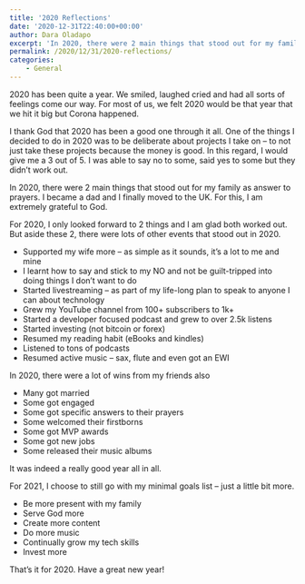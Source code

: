 ```yaml
---
title: '2020 Reflections'
date: '2020-12-31T22:40:00+00:00'
author: Dara Oladapo
excerpt: 'In 2020, there were 2 main things that stood out for my family as answer to prayers. I became a dad and I finally moved to the UK. For this, I am extremely grateful to God.'
permalink: /2020/12/31/2020-reflections/
categories:
    - General
---
```


2020 has been quite a year. We smiled, laughed cried and had all sorts of feelings come our way. For most of us, we felt 2020 would be that year that we hit it big but Corona happened.

I thank God that 2020 has been a good one through it all. One of the things I decided to do in 2020 was to be deliberate about projects I take on – to not just take these projects because the money is good. In this regard, I would give me a 3 out of 5. I was able to say no to some, said yes to some but they didn’t work out.

In 2020, there were 2 main things that stood out for my family as answer to prayers. I became a dad and I finally moved to the UK. For this, I am extremely grateful to God.

For 2020, I only looked forward to 2 things and I am glad both worked out. But aside these 2, there were lots of other events that stood out in 2020.

- Supported my wife more – as simple as it sounds, it’s a lot to me and mine
- I learnt how to say and stick to my NO and not be guilt-tripped into doing things I don’t want to do
- Started livestreaming – as part of my life-long plan to speak to anyone I can about technology
- Grew my YouTube channel from 100+ subscribers to 1k+
- Started a developer focused podcast and grew to over 2.5k listens
- Started investing (not bitcoin or forex)
- Resumed my reading habit (eBooks and kindles)
- Listened to tons of podcasts
- Resumed active music – sax, flute and even got an EWI

In 2020, there were a lot of wins from my friends also

- Many got married
- Some got engaged
- Some got specific answers to their prayers
- Some welcomed their firstborns
- Some got MVP awards
- Some got new jobs
- Some released their music albums

It was indeed a really good year all in all.

For 2021, I choose to still go with my minimal goals list – just a little bit more.

- Be more present with my family
- Serve God more
- Create more content
- Do more music
- Continually grow my tech skills
- Invest more

That’s it for 2020. Have a great new year!